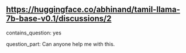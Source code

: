 ## https://huggingface.co/abhinand/tamil-llama-7b-base-v0.1/discussions/2

contains_question: yes

question_part: Can anyone help me with this.